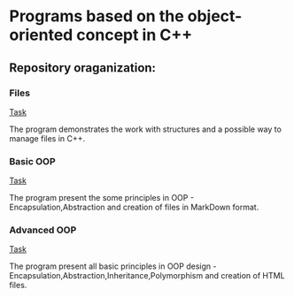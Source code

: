 # Programs  based on the  object-oriented concept in C++

## Repository oraganization:

### Files

[Task](./Files/Task.pdf)

The program demonstrates the work with structures and a possible way to manage files in C++.

### Basic OOP

[Task](./Basic%20OOP/Task.pdf)

The program present the some principles in OOP - Encapsulation,Abstraction and creation of files in MarkDown format.

### Advanced OOP

[Task](./Advanced%20OOP/Task.pdf)

The program present all basic principles in OOP design  - Encapsulation,Abstraction,Inheritance,Polymorphism and creation of HTML files.



